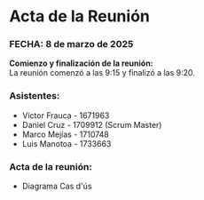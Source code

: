 # Acta de la Reunión

### FECHA: 8 de marzo de 2025

**Comienzo y finalización de la reunión:**  
La reunión comenzó a las 9:15 y finalizó a las 9:20.

### Asistentes:

- Víctor Frauca - 1671963 
- Daniel Cruz - 1709912  (Scrum Master)  
- Marco Mejías - 1710748  
- Luis Manotoa - 1733663  

### Acta de la reunión:

- Diagrama Cas d'ús 
